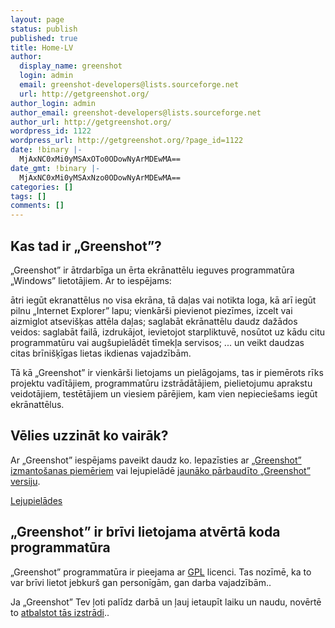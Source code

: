 ```yaml
---
layout: page
status: publish
published: true
title: Home-LV
author:
  display_name: greenshot
  login: admin
  email: greenshot-developers@lists.sourceforge.net
  url: http://getgreenshot.org/
author_login: admin
author_email: greenshot-developers@lists.sourceforge.net
author_url: http://getgreenshot.org/
wordpress_id: 1122
wordpress_url: http://getgreenshot.org/?page_id=1122
date: !binary |-
  MjAxNC0xMi0yMSAxOTo0ODowNyArMDEwMA==
date_gmt: !binary |-
  MjAxNC0xMi0yMSAxNzo0ODowNyArMDEwMA==
categories: []
tags: []
comments: []
---
```

<div class="two-col left-box">
<h2>Kas tad ir „Greenshot”?</h2>
<p>„Greenshot” ir ātrdarbīga un ērta ekrānattēlu ieguves programmatūra „Windows” lietotājiem. Ar to iespējams:</p>
<p class="ul">
<span class="li">ātri iegūt ekranattēlus no visa ekrāna, tā daļas vai notikta loga, kā arī iegūt pilnu „Internet Explorer” lapu;</span>  <span class="li">vienkārši pievienot piezīmes, izcelt vai aizmiglot atsevišķas attēla daļas;</span>  <span class="li">saglabāt ekrānattēlu daudz dažādos veidos: saglabāt failā, izdrukājot, ievietojot starpliktuvē, nosūtot uz kādu citu programmatūru vai augšupielādēt tīmekļa servisos;</span> <span class="li">... un veikt daudzas citas brīnišķīgas lietas ikdienas vajadzībām.</li></p>
<p>Tā kā „Greenshot” ir vienkārši lietojams un pielāgojams, tas ir piemērots rīks projektu vadītājiem, programmatūru izstrādātājiem, pielietojumu aprakstu veidotājiem, testētājiem un viesiem pārējiem, kam vien nepieciešams iegūt ekrānattēlus.</p>
</div>
<div class="two-col right-box">
<h2>Vēlies uzzināt ko vairāk?</h2>
<p>Ar „Greenshot” iespējams paveikt daudz ko. Iepazīsties ar <a title="„Greenshot” izmantošanas piemēru ekrānattēli" href="/screenshots/"> „Greenshot” izmantošanas piemēriem</a> vai lejupielādē <a title="Lejupielādē jaunāko pārbaudīto „Greenshot” versiju" href="/downloads/">jaunāko pārbaudīto „Greenshot” versiju</a>.</p>
<p><a class="button" href="/downloads/">Lejupielādes</a></p>
<h2>„Greenshot” ir brīvi lietojama atvērtā koda programmatūra</h2>
<p>„Greenshot” programmatūra ir pieejama ar  <a href="http://en.wikipedia.org/wiki/GNU_General_Public_License" target="_blank">GPL</a> licenci. Tas nozīmē, ka to var brīvi lietot jebkurš gan personīgām, gan darba vajadzībām..</p>
<p>Ja „Greenshot” Tev ļoti palīdz darbā un ļauj ietaupīt laiku un naudu, novērtē to  <a href="/support/">atbalstot tās izstrādi</a>..</p>
</div>
